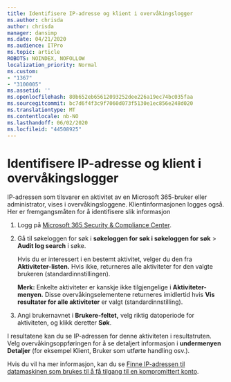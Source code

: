 ```yaml
---
title: Identifisere IP-adresse og klient i overvåkingslogger
ms.author: chrisda
author: chrisda
manager: dansimp
ms.date: 04/21/2020
ms.audience: ITPro
ms.topic: article
ROBOTS: NOINDEX, NOFOLLOW
localization_priority: Normal
ms.custom:
- "1367"
- "3100005"
ms.assetid: ''
ms.openlocfilehash: 80b652eb65612093252dee226a19ec74bc035faa
ms.sourcegitcommit: bc7d6f4f3c9f7060d073f5130e1ec856e248d020
ms.translationtype: MT
ms.contentlocale: nb-NO
ms.lasthandoff: 06/02/2020
ms.locfileid: "44508925"
---
```

# <a name="identify-ip-address-and-client-in-audit-logs"></a>Identifisere IP-adresse og klient i overvåkingslogger

IP-adressen som tilsvarer en aktivitet av en Microsoft 365-bruker eller administrator, vises i overvåkingsloggene. Klientinformasjonen logges også. Her er fremgangsmåten for å identifisere slik informasjon

1. Logg på [Microsoft 365 Security & Compliance Center](https://protection.office.com/).

2. Gå til søkeloggen for søk i **søkeloggen for søk i søkeloggen for søk**  >  **Audit log search** i søke.

   Hvis du er interessert i en bestemt aktivitet, velger du den fra **Aktiviteter-listen.** Hvis ikke, returneres alle aktiviteter for den valgte brukeren (standardinnstillingen).

   **Merk:** Enkelte aktiviteter er kanskje ikke tilgjengelige i **Aktiviteter-menyen.** Disse overvåkingselementene returneres imidlertid hvis **Vis resultater for alle aktiviteter** er valgt (standardinnstilling).

3. Angi brukernavnet i **Brukere-feltet,** velg riktig datoperiode for aktiviteten, og klikk deretter **Søk**.

I resultatene kan du se IP-adressen for denne aktiviteten i resultatruten. Velg overvåkingsoppføringen for å se detaljert informasjon i **undermenyen Detaljer** (for eksempel Klient, Bruker som utførte handling osv.).

Hvis du vil ha mer informasjon, kan du se [Finne IP-adressen til datamaskinen som brukes til å få tilgang til en kompromittert konto](https://docs.microsoft.com/microsoft-365/compliance/auditing-troubleshooting-scenarios#find-the-ip-address-of-the-computer-used-to-access-a-compromised-account).
